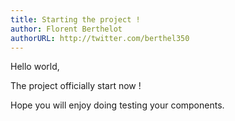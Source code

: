 ```yaml
---
title: Starting the project !
author: Florent Berthelot
authorURL: http://twitter.com/berthel350
---
```


Hello world,

The project officially start now !

Hope you will enjoy doing testing your components.
